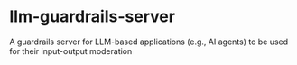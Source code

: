 # llm-guardrails-server
A guardrails server for LLM-based applications (e.g., AI agents) to be used for their input-output moderation
